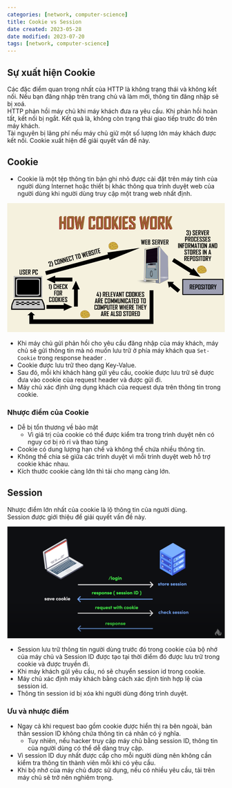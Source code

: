 ```yaml
---
categories: [network, computer-science]
title: Cookie vs Session
date created: 2023-05-28
date modified: 2023-07-20
tags: [network, computer-science]
---
```


## Sự xuất hiện Cookie

Các đặc điểm quan trọng nhất của HTTP là không trạng thái và không kết nối. Nếu bạn đăng nhập trên trang chủ và làm mới, thông tin đăng nhập sẽ bị xoá.  
HTTP phản hồi máy chủ khi máy khách đưa ra yêu cầu. Khi phản hồi hoàn tất, kết nối bị ngắt. Kết quả là, không còn trạng thái giao tiếp trước đó trên máy khách.  
Tài nguyên bị lãng phí nếu máy chủ giữ một số lượng lớn máy khách được kết nối. Cookie xuất hiện để giải quyết vấn đề này.

## Cookie

- Cookie là một tệp thông tin bản ghi nhỏ được cài đặt trên máy tính của người dùng Internet hoặc thiết bị khác thông qua trình duyệt web của người dùng khi người dùng truy cập một trang web nhất định.

![Pasted image 20230529010220](https://raw.githubusercontent.com/vanhung4499/images/master/snap/Pasted%20image%2020230529010220.png)

- Khi máy chủ gửi phản hồi cho yêu cầu đăng nhập của máy khách, máy chủ sẽ gửi thông tin mà nó muốn lưu trữ ở phía máy khách qua `Set-Cookie` trong response header .
- Cookie được lưu trữ theo dạng Key-Value.
- Sau đó, mỗi khi khách hàng gửi yêu cầu, cookie được lưu trữ sẽ được đưa vào cookie của request header và được gửi đi.
- Máy chủ xác định ứng dụng khách của request dựa trên thông tin trong cookie.

### Nhược điểm của Cookie

- Dễ bị tổn thương về bảo mật  
	- Vì giá trị của cookie có thể được kiểm tra trong trình duyệt nên có nguy cơ bị rò rỉ và thao túng
- Cookie có dung lượng hạn chế và không thể chứa nhiều thông tin.  
- Không thể chia sẻ giữa các trình duyệt vì mỗi trình duyệt web hỗ trợ cookie khác nhau.  
- Kích thước cookie càng lớn thì tải cho mạng càng lớn.

## Session

Nhược điểm lớn nhất của cookie là lộ thông tin của người dùng.  
Session được giới thiệu để giải quyết vấn đề này.

![Pasted image 20230529004405](https://raw.githubusercontent.com/vanhung4499/images/master/snap/Pasted%20image%2020230529004405.png)

- Session lưu trữ thông tin người dùng trước đó trong cookie của bộ nhớ của máy chủ và Session ID được tạo tại thời điểm đó được lưu trữ trong cookie và được truyền đi.  
- Khi máy khách gửi yêu cầu, nó sẽ chuyển session id trong cookie.  
- Máy chủ xác định máy khách bằng cách xác định tính hợp lệ của session id.  
- Thông tin session id bị xóa khi người dùng đóng trình duyệt.

### Ưu và nhược điểm

- Ngay cả khi request bao gồm cookie được hiển thị ra bên ngoài, bản thân session ID không chứa thông tin cá nhân có ý nghĩa.  
	- Tuy nhiên, nếu hacker truy cập máy chủ bằng session ID, thông tin của người dùng có thể dễ dàng truy cập.  
- Vì session ID duy nhất được cấp cho mỗi người dùng nên không cần kiểm tra thông tin thành viên mỗi khi có yêu cầu.  
- Khi bộ nhớ của máy chủ được sử dụng, nếu có nhiều yêu cầu, tải trên máy chủ sẽ trở nên nghiêm trọng.

